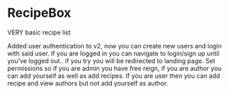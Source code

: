 # RecipeBox
VERY basic recipe list

Added user authentication to v2, now you can create new users and login with said user. 
If you are logged in you can navigate to login/sign up until you've logged out.. if you try you will be redirected to landing page.
Set permissions so if you are admin you have free reign, if you are author you can add yourself as well as add recipes. If you are user then you can add recipe and view authors but not add yourself as author.
